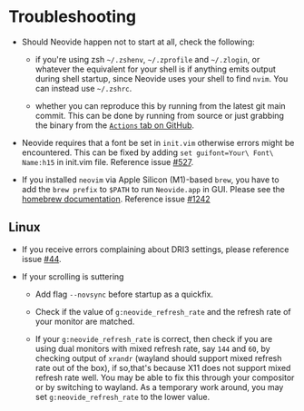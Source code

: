 # Troubleshooting

- Should Neovide happen not to start at all, check the following:

  - if you're using zsh `~/.zshenv`, `~/.zprofile` and  `~/.zlogin`, or whatever the equivalent for
    your shell is if anything emits output during shell startup, since Neovide uses your shell to
    find `nvim`. You can instead use `~/.zshrc`.

  - whether you can reproduce this by running from the latest git main commit.
    This can be done by running from source or just grabbing the binary from the [`Actions` tab on
    GitHub](https://github.com/neovide/neovide/actions/workflows/build.yml).

- Neovide requires that a font be set in `init.vim` otherwise errors might be encountered. This can
  be fixed by adding `set guifont=Your\ Font\ Name:h15` in init.vim file. Reference issue
  [#527](https://github.com/neovide/neovide/issues/527).

- If you installed `neovim` via Apple Silicon (M1)-based `brew`, you have to add the `brew prefix`
  to `$PATH` to run `Neovide.app` in GUI. Please see the
  [homebrew documentation](https://docs.brew.sh/FAQ#my-mac-apps-dont-find-homebrew-utilities).
  Reference issue [#1242](https://github.com/neovide/neovide/pull/1242)

## Linux

- If you receive errors complaining about DRI3 settings, please reference issue
  [#44](https://github.com/neovide/neovide/issues/44#issuecomment-578618052).

- If your scrolling is suttering

  - Add flag `--novsync` before startup as a quickfix.

  - Check if the value of `g:neovide_refresh_rate` and the refresh rate of your monitor are matched.

  - If your `g:neovide_refresh_rate` is correct, then check if you are using dual monitors with
    mixed refresh rate, say `144` and `60`, by checking output of `xrandr` (wayland should support
    mixed refresh rate out of the box), if so,that's because X11 does not support mixed refresh
    rate well. You may be able to fix this through your compositor or by switching to wayland.
    As a temporary work around, you may set `g:neovide_refresh_rate` to the lower value.
